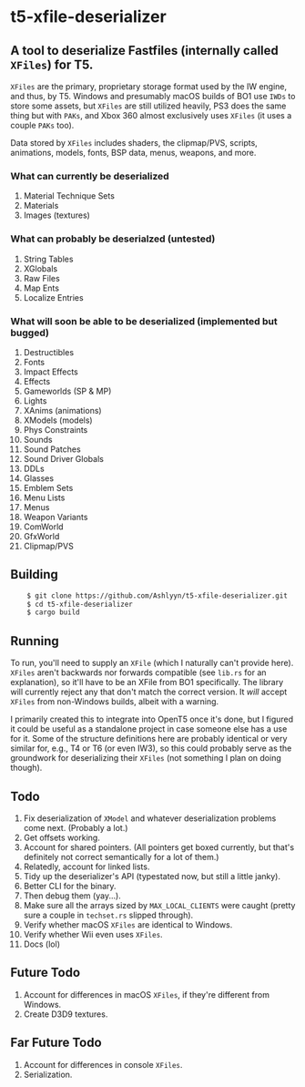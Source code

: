 # t5-xfile-deserializer
## A tool to deserialize Fastfiles (internally called `XFiles`) for T5.

`XFiles` are the primary, proprietary storage format used by the IW engine, and thus, by T5. Windows and presumably macOS builds of BO1 use `IWDs` to store some assets, but `XFiles` are still utilized heavily, PS3 does the same thing but with `PAKs`, and Xbox 360 almost exclusively uses `XFiles` (it uses a couple `PAKs` too).

Data stored by `XFiles` includes shaders, the clipmap/PVS, scripts, animations, models, fonts, BSP data, menus, weapons, and more.

### What can currently be deserialized
1. Material Technique Sets
2. Materials
3. Images (textures)

### What can probably be deserialzed (untested)
1. String Tables
2. XGlobals
3. Raw Files
4. Map Ents
5. Localize Entries

### What will soon be able to be deserialized (implemented but bugged)
1. Destructibles
2. Fonts
3. Impact Effects
4. Effects
5. Gameworlds (SP & MP)
6. Lights
7. XAnims (animations)
8. XModels (models)
9. Phys Constraints
10. Sounds
11. Sound Patches
12. Sound Driver Globals
13. DDLs
14. Glasses
15. Emblem Sets
16. Menu Lists
17. Menus
18. Weapon Variants
19. ComWorld
20. GfxWorld
21. Clipmap/PVS

## Building
```bash
    $ git clone https://github.com/Ashlyyn/t5-xfile-deserializer.git
    $ cd t5-xfile-deserializer
    $ cargo build
```

## Running
To run, you'll need to supply an `XFile` (which I naturally can't provide here). `XFiles` aren't backwards nor forwards compatible (see `lib.rs` for an explanation), so it'll have to be an XFile from BO1 specifically. The library will currently reject any that don't match the correct version. It *will* accept `XFiles` from non-Windows builds, albeit with a warning. 

I primarily created this to integrate into OpenT5 once it's done, but I figured it could be useful as a standalone project in case someone else has a use for it. Some of the structure definitions here are probably identical or very similar for, e.g., T4 or T6 (or even IW3), so this could probably serve as the groundwork for deserializing their `XFiles` (not something I plan on doing though).

## Todo
1. Fix deserialization of `XModel` and whatever deserialization problems come next. (Probably a lot.)
2. Get offsets working.
3. Account for shared pointers. (All pointers get boxed currently, but that's definitely not correct semantically for a lot of them.)
4. Relatedly, account for linked lists.
5. Tidy up the deserializer's API (typestated now, but still a little janky).
6. Better CLI for the binary.
7. Then debug them (yay...).
8. Make sure all the arrays sized by `MAX_LOCAL_CLIENTS` were caught (pretty sure a couple in `techset.rs` slipped through).
9. Verify whether macOS `XFiles` are identical to Windows.
10. Verify whether Wii even uses `XFiles`.
11. Docs (lol)

## Future Todo
1. Account for differences in macOS `XFiles`, if they're different from Windows.
2. Create D3D9 textures.

## Far Future Todo
1. Account for differences in console `XFiles`.
2. Serialization.